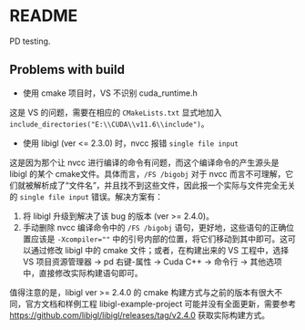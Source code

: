 # README

PD testing.

## Problems with build

* 使用 cmake 项目时，VS 不识别 cuda_runtime.h

这是 VS 的问题，需要在相应的 `CMakeLists.txt` 显式地加入 `include_directories("E:\\CUDA\\v11.6\\include")`。

* 使用 libigl (ver <= 2.3.0) 时，nvcc 报错 `single file input`

这是因为那个让 nvcc 进行编译的命令有问题，而这个编译命令的产生源头是 libigl 的某个 cmake文件。具体而言，`/FS /bigobj` 对于 nvcc 而言不可理解，它们就被解析成了“文件名”，并且找不到这些文件，因此报一个实际与文件完全无关的 `single file input` 错误。解决方案有：

1. 将 libigl 升级到解决了该 bug 的版本 (ver >= 2.4.0)。
2. 手动删除 nvcc 编译命令中的 `/FS /bigobj` 语句，更好地，这些语句的正确位置应该是 `-Xcompiler=""` 中的引号内部的位置，将它们移动到其中即可。这可以通过修改 libigl 中的 cmake 文件；或者，在构建出来的 VS 工程中，选择 VS 项目资源管理器 -> pd 右键-属性 -> Cuda C++ -> 命令行 -> 其他选项 中，直接修改实际构建语句即可。

值得注意的是，libigl ver >= 2.4.0 的 cmake 构建方式与之前的版本有很大不同，官方文档和样例工程 libigl-example-project 可能并没有全面更新，需要参考 https://github.com/libigl/libigl/releases/tag/v2.4.0 获取实际构建方式。

